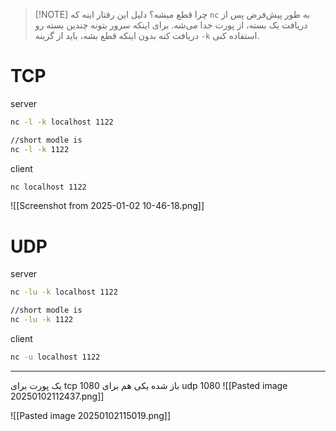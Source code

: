 
> [!NOTE] چرا قطع میشه؟
> دلیل این رفتار اینه که `nc` به طور پیش‌فرض پس از دریافت یک بسته، از پورت جدا می‌شه.
> برای اینکه سرور بتونه چندین بسته رو دریافت کنه بدون اینکه قطع بشه، باید از گزینه `-k` استفاده کنی.

# TCP
server
```bash
nc -l -k localhost 1122

//short modle is
nc -l -k 1122

```
client
```bash
nc localhost 1122
```


![[Screenshot from 2025-01-02 10-46-18.png]]
# UDP
server
```bash
nc -lu -k localhost 1122

//short modle is
nc -lu -k 1122

```
client
```bash
nc -u localhost 1122
```


---
یک پورت برای tcp 1080 باز شده یکی هم برای udp 1080
![[Pasted image 20250102112437.png]]

![[Pasted image 20250102115019.png]]
